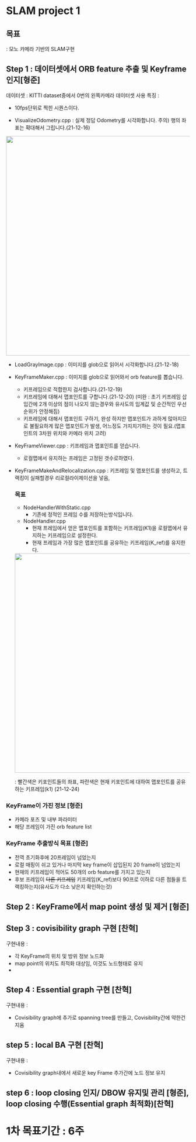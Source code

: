 # SLAM project 1

## 목표 
: 모노 카메라 기반의 SLAM구현 

## Step 1 :  데이터셋에서 ORB feature 추출 및 Keyframe 인지[형준]
데이터셋 : KITTI dataset중에서 0번의 왼쪽카메라 데이터셋 사용 
특징 : 
  - 10fps단위로 찍힌 시퀀스이다. 


- VisualizeOdometry.cpp : 실제 정답 Odometry를 시각화합니다. 주의) 행의 좌표는 확대해서 그립니다.(21-12-16)

<img width ="600" src="https://user-images.githubusercontent.com/63538314/146316571-60f79765-8e3e-4506-af88-35fc96511184.gif">

- LoadGrayImage.cpp : 이미지를 glob으로 읽어서 시각화합니다.(21-12-18)

- KeyFrameMaker.cpp : 이미지를 glob으로 읽어와서 orb feature를 뽑습니다. 
	- 키프레임으로 적합한지 검사합니다.(21-12-19)
	- 키프레임에 대해서 맵포인트를 구합니다.(21-12-20) (미완 : 초기 키프레임 삽입간에 2개 이상의 점이 나오지 않는경우와 유사도의 임계값 및 순간적인 우선순위가 안정해짐)
  - 키프레임에 대해서 맵포인트 구하기, 완성 하지만 맵포인트가 과하게 많아지므로 불필요하게 많은 맵포인트가 발생, 어느정도 가지치기하는 것이 필요.(맵포인트의 3차원 위치와 카메라 위치 고려)
  
- KeyFrameViewer.cpp : 키프레임과 맵포인트를 얻습니다. 
  - 로컬맵에서 유지하는 프레임은 고정된 갯수로하였다.

- KeyFrameMakeAndRelocalization.cpp : 키프레임 및 맵포인트를 생성하고, 트랙킹이 실패할경우 리로컬라이제이션을 넣음,
  ### 목표 
  - NodeHandlerWithStatic.cpp
    - 기존에 정적인 프레임 수를 저장하는방식입니다.
  - NodeHandler.cpp 
    - 현재 프레임에서 얻은 맵포인트를 포함하는 키프레임(K1)을 로컬맵에서 유지하는 키프레임으로 설정한다. 
    - 현재 프레임과 가장 많은 맵포인트를 공유하는 키프레임(K_ref)를 유지한다. 
    
  <img width ="600" src="https://user-images.githubusercontent.com/63538314/147348554-440c3006-0f46-4c82-a7d3-51ed69bc46b9.gif">
  
  : 빨간색은 키포인트들의 좌표, 파란색은 현재 키포인트에 대하여 맵포인트를 공유하는 키프레임(k1) (21-12-24)
  
### KeyFrame이 가진 정보 [형준]
- 카메라 포즈 및 내부 파라미터
- 해당 프레임이 가진 orb feature list

### KeyFrame 추출방식 목표 [형준]
- 전역 초기화후에 20프레임이 넘었는지 
- 로컬 매핑이 쉬고 있거나 마지막 key frame이 삽입된지 20 frame이 넘었는지
- 현재의 키프레임이 적어도 50개의 orb feature를 가지고 있는지
- 후보 프레임이 ~~다른 키프레임~~ 키프레임(K_ref)보다 90프로 이하로 다른 점들을 트랙킹하는지(유사도가 다소 낮은지 확인하는것)

## Step 2 : KeyFrame에서 map point 생성 및 제거 [형준]

## Step 3 : covisibility graph 구현 [찬혁]
구현내용 : 
  - 각 KeyFrame의 위치 및 방위 정보 노드화
  - map point의 위치도 최적화 대상임, 이것도 노드형태로 유지 
  - 
## Step 4 : Essential graph 구현 [찬혁]
구현내용 : 
  - Covisibility graph에 추가로 spanning tree를 만들고, Covisibility간에 약한건 지움
## step 5 : local BA 구현 [찬혁]
구현내용 : 
  - Covisibility graph내에서 새로운 key Frame 추가간에 노드 정보 유지 

## step 6 : loop closing 인지/ DBOW 유지및 관리 [형준], loop closing 수행(Essential graph 최적화)[찬혁]

# 1차 목표기간 :  6주
